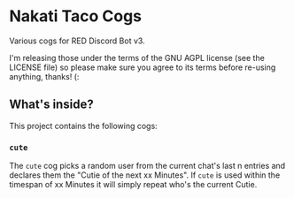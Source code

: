# Nakati Taco Cogs

Various cogs for RED Discord Bot v3.

I'm releasing those under the terms of the GNU AGPL license (see the LICENSE file) so please make sure you agree to its terms before re-using anything, thanks! (:

## What's inside?

This project contains the following cogs:

### `cute`

The `cute` cog picks a random user from the current chat's last n entries and declares them the "Cutie of the next xx Minutes".
If `cute` is used within the timespan of xx Minutes it will simply repeat who's the current Cutie.

